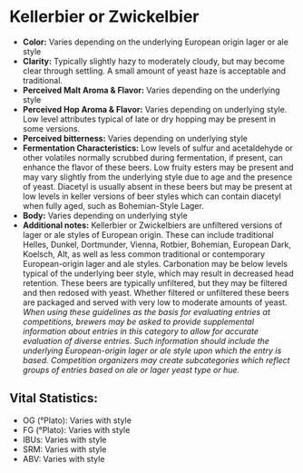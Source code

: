 # Kellerbier or Zwickelbier

- **Color:** Varies depending on the underlying European origin lager or ale style
- **Clarity:** Typically slightly hazy to moderately cloudy, but may become clear through settling. A small amount of yeast haze is acceptable and traditional.
- **Perceived Malt Aroma & Flavor:** Varies depending on the underlying style
- **Perceived Hop Aroma & Flavor:** Varies depending on underlying style. Low level attributes typical of late or dry hopping may be present in some versions.
- **Perceived bitterness:** Varies depending on underlying style
- **Fermentation Characteristics:** Low levels of sulfur and acetaldehyde or other volatiles normally scrubbed during fermentation, if present, can enhance the flavor of these beers. Low fruity esters may be present and may vary slightly from the underlying style due to age and the presence of yeast. Diacetyl is usually absent in these beers but may be present at low levels in keller versions of beer styles which can contain diacetyl when fully aged, such as Bohemian-Style Lager.
- **Body:** Varies depending on underlying style
- **Additional notes:** Kellerbier or Zwickelbiers are unfiltered versions of lager or ale styles of European origin. These can include traditional Helles, Dunkel, Dortmunder, Vienna, Rotbier, Bohemian, European Dark, Koelsch, Alt, as well as less common traditional or contemporary European-origin lager and ale styles. Carbonation may be below levels typical of the underlying beer style, which may result in decreased head retention. These beers are typically unfiltered, but they may be filtered and then redosed with yeast. Whether filtered or unfiltered these beers are packaged and served with very low to moderate amounts of yeast.<br/> 
_When using these guidelines as the basis for evaluating entries at competitions, brewers may be asked to provide supplemental information about entries in this category to allow for accurate evaluation of diverse entries. Such information should include the underlying European-origin lager or ale style upon which the entry is based. Competition organizers may create subcategories which reflect groups of entries based on ale or lager yeast type or hue._

## Vital Statistics:

- OG (°Plato): Varies with style
- FG (°Plato): Varies with style
- IBUs: Varies with style
- SRM: Varies with style
- ABV: Varies with style
